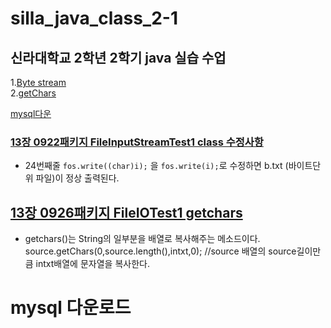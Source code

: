 # silla_java_class_2-1

## 신라대학교 2학년 2학기 java 실습 수업
1.[Byte stream](###-[13장-0922패키지-FileInputStreamTest1-class-수정사항])<br>
2.[getChars](###-[13장-0926패키지-FileIOTest1-getchars])

[mysql다운](#1-mysql-다운로드)


### [13장 0922패키지 FileInputStreamTest1 class 수정사항](https://github.com/noah-wilson0/silla_java_class_2-1/blob/main/chap13/src/a0922/FileInputStreamTest1.java)
- 24번째줄 `fos.write((char)i);` 을 `fos.write(i);`로 수정하면 
 b.txt (바이트단위 파일)이 정상 출력된다.
## [13장 0926패키지 FileIOTest1 getchars](https://github.com/noah-wilson0/silla_java_class_2-1/blob/main/chap13/src/a0926/FileIOTest1.java)
- getchars()는 String의 일부분을 배열로 복사해주는 메소드이다.
source.getChars(0,source.length(),intxt,0);  //source 배열의 source길이만큼 intxt배열에 문자열을 복사한다.

                                      




















# mysql 다운로드


































